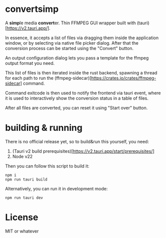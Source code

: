 # convertsimp

A **simp**le media **convert**er. Thin FFMPEG GUI wrapper built with (tauri)[https://v2.tauri.app/].

In essence, it accepts a list of files via dragging them inside the application window,
or by selecting via native file picker dialog. After that the conversion process can be started
using the "Convert" button.

An output configuration dialog lets you pass a template for the ffmpeg output format you need.

This list of files is then iterated inside the rust backend,
spawning a thread for each path to run the (ffmpeg-sidecar)[https://crates.io/crates/ffmpeg-sidecar] command.

Command exitcode is then used to notify the frontend via tauri event,
where it is used to interactively show the conversion status in a table of files.

After all files are converted, you can reset it using "Start over" button.

# building & running

There is no official release yet, so to build&run this yourself, you need:


1. (Tauri v2 build prerequisites)[https://v2.tauri.app/start/prerequisites/]
2. Node v22

Then you can follow this script to build it:

```
npm i
npm run tauri build
```

Alternatively, you can run it in development mode:

```
npm run tauri dev
```


# License

MIT or whatever
